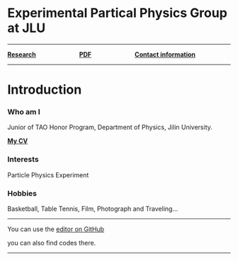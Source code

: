 # Experimental Partical Physics Group at JLU

------



[**Research**](research.md)&emsp;&emsp;&emsp;&emsp;&emsp;&emsp;&emsp;[**PDF**](pdf.md)&emsp;&emsp;&emsp;&emsp;&emsp;&emsp;&emsp;[**Contact information**](information.md)



------



# Introduction
### Who am I
Junior of TAO Honor Program, Department of Physics, Jilin University.

[**My CV**](CV_of_YipuLIAO.pdf)

### Interests
Particle Physics Experiment

### Hobbies
Basketball, Table Tennis, Film, Photograph and Traveling...


------


You can use the [editor on GitHub](https://github.com/liaoyp0615/liaoyp0615.github.io/edit/master/README.md)

you can also find codes there.

------


